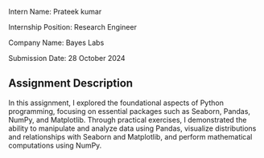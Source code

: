 Intern Name: Prateek kumar

Internship Position: Research Engineer

Company Name: Bayes Labs

Submission Date: 28 October 2024

## Assignment Description
In this assignment, I explored the foundational aspects of Python programming, focusing on essential packages such as Seaborn, Pandas, NumPy, and Matplotlib. Through practical exercises, I demonstrated the ability to manipulate and analyze data using Pandas, visualize distributions and relationships with Seaborn and Matplotlib, and perform mathematical computations using NumPy.
